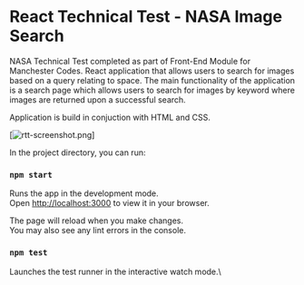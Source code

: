 # React Technical Test - NASA Image Search

NASA Technical Test completed as part of Front-End Module for Manchester Codes. React application that allows users to search for images based on a query relating to space. The main functionality of the application is a search page which allows users to search for images by keyword where images are returned upon a successful search.

Application is build in conjuction with HTML and CSS.

[![rtt-screenshot.png](https://i.postimg.cc/htBgpyXp/rtt-screenshot.png)]

In the project directory, you can run:

### `npm start`

Runs the app in the development mode.\
Open [http://localhost:3000](http://localhost:3000) to view it in your browser.

The page will reload when you make changes.\
You may also see any lint errors in the console.

### `npm test`

Launches the test runner in the interactive watch mode.\
